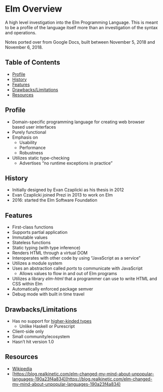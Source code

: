# Elm Overview
A high level investigation into the Elm Programming Language. This is meant to be a profile of the language itself more than an investigation of the syntax and operations.

Notes ported over from Google Docs, built between November 5, 2018 and November 6, 2018.

## Table of Contents
* [Profile](#profile)
* [History](#history)
* [Features](#features)
* [Drawbacks/Limitations](#drawbackslimitations)
* [Resources](#resources)

## Profile
* Domain-specific programming language for creating web browser based user interfaces
* Purely functional
* Emphasis on
  * Usability
  * Performance
  * Robustness
* Utilizes static type-checking
  * Advertises “no runtime exceptions in practice”

## History
* Initially designed by Evan Czaplicki as his thesis in 2012
* Evan Czaplicki joined Prezi in 2013 to work on Elm
* 2016: started the Elm Software Foundation

## Features
* First-class functions
* Supports partial application
* Immutable values
* Stateless functions
* Static typing (with type inference)
* Renders HTML through a virtual DOM
* Interoperates with other code by using “JavaScript as a service”
* Utilizes a module system
* Uses an abstraction called *ports* to communicate with JavaScript
  * Allows values to flow in and out of Elm programs
* Utilizes a library *elm-html* that a programmer can use to write HTML and CSS within Elm
* Automatically enforced package semver
* Debug mode with built in time travel

## Drawbacks/Limitations
* Has no support for [higher-kinded types](https://en.wikipedia.org/wiki/Kind_(type_theory))
  * Unlike Haskell or Purescript
* Client-side only
* Small community/ecosystem
* Hasn’t hit version 1.0

## Resources
* [Wikipedia](https://en.wikipedia.org/wiki/Elm_(programming_language))
* [https://blog.realkinetic.com/elm-changed-my-mind-about-unpopular-languages-190a23f4a834](https://blog.realkinetic.com/elm-changed-my-mind-about-unpopular-languages-190a23f4a834)
